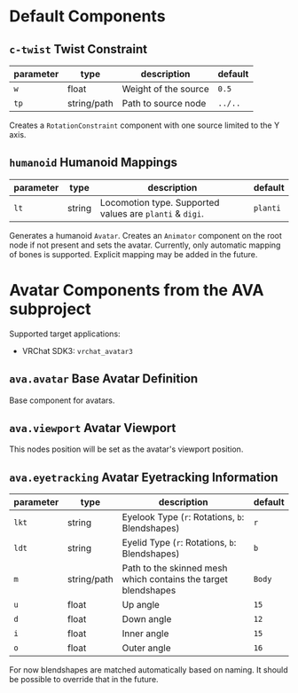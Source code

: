 

# Default Components

## `c-twist` **Twist Constraint**
| parameter | type | description | default |
| --- | --- | --- | --- |
| `w` | float | Weight of the source | `0.5` |
| `tp` | string/path | Path to source node | `../..` |

Creates a `RotationConstraint` component with one source limited to the Y axis.

## `humanoid` **Humanoid Mappings**
| parameter | type | description | default |
| --- | --- | --- | --- |
| `lt` | string | Locomotion type. Supported values are `planti` & `digi`. | `planti` |

Generates a humanoid `Avatar`. Creates an `Animator` component on the root node if not present and sets the avatar.
Currently, only automatic mapping of bones is supported. Explicit mapping may be added in the future.

# Avatar Components from the AVA subproject
Supported target applications:
* VRChat SDK3: `vrchat_avatar3`

## `ava.avatar` **Base Avatar Definition**
Base component for avatars.

## `ava.viewport` **Avatar Viewport**
This nodes position will be set as the avatar's viewport position.

## `ava.eyetracking` **Avatar Eyetracking Information**
| parameter | type | description | default |
| --- | --- | --- | --- |
| `lkt` | string | Eyelook Type (`r`: Rotations, `b`: Blendshapes) | `r` |
| `ldt` | string | Eyelid Type (`r`: Rotations, `b`: Blendshapes) | `b` |
| `m` | string/path | Path to the skinned mesh which contains the target blendshapes | `Body` |
| `u` | float | Up angle | `15` |
| `d` | float | Down angle | `12` |
| `i` | float | Inner angle | `15` |
| `o` | float | Outer angle | `16` |

For now blendshapes are matched automatically based on naming. It should be possible to override that in the future.